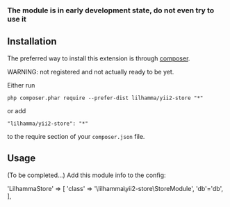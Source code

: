 ### The module is in early development state, do not even try to use it ###

Installation
------------

The preferred way to install this extension is through [composer](http://getcomposer.org/download/).

WARNING: not registered and not actually ready to be yet.

Either run

```
php composer.phar require --prefer-dist lilhamma/yii2-store "*"
```

or add

```
"lilhamma/yii2-store": "*"
```

to the require section of your `composer.json` file.


Usage
-----
(To be completed...)
Add this module info to the config:

'LilhammaStore' => [
    'class' => '\lilhamma\yii2-store\StoreModule',
    'db'='db',
],

